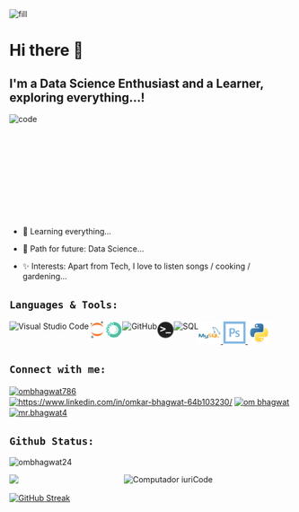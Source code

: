 <img align="mid" alt="fill"  height="300" width="1000" src ="https://i0.wp.com/webcodeflow.com/wp-content/uploads/2021/04/Pixel-Banner.gif?fit=540%2C246&ssl=1">

# Hi there 👋

## I'm a Data Science Enthusiast and a Learner, exploring everything...! 
<img align="right" alt="code"  height="200" width="600" src = "https://dezinebrainz.com/images/web-design-gif.gif"> 

- 🌱 Learning everything...

- 🎯 Path for future: Data Science...

- ✨ Interests: Apart from Tech, I love to listen songs / cooking / gardening...


## `Languages & Tools:`
<img align="left" alt="Visual Studio Code" height="30" src="https://raw.githubusercontent.com/habc0d3r/0th-project/master/icons8-visual-studio-code-2019.svg" />
<img align="left" alt="Jupyter Notebook" height="30" src="https://raw.githubusercontent.com/habc0d3r/images-repo/master/jupyter_logo_icon_169452.svg" />
<img align="left" alt="Anaconda" height="30" src="https://raw.githubusercontent.com/habc0d3r/images-repo/master/icons8-anaconda.svg" />
<img align="left" alt="GitHub" height="30" src="https://raw.githubusercontent.com/habc0d3r/0th-project/master/icons8-github.svg" />
<img align="left" alt="Terminal" height="30" src="https://raw.githubusercontent.com/github/explore/80688e429a7d4ef2fca1e82350fe8e3517d3494d/topics/terminal/terminal.png" />
<img align="left" alt="SQL" height="30" src="https://raw.githubusercontent.com/habc0d3r/0th-project/master/icons8-sql-96.png" /> 
<p align="left"> <a href="https://www.mysql.com/" target="_blank" rel="noreferrer"> <img src="https://raw.githubusercontent.com/devicons/devicon/master/icons/mysql/mysql-original-wordmark.svg" alt="mysql" width="40" height="40"/> </a> <a href="https://www.photoshop.com/en" target="_blank" rel="noreferrer"> <img src="https://raw.githubusercontent.com/devicons/devicon/master/icons/photoshop/photoshop-line.svg" alt="photoshop" width="40" height="40"/> </a> <a href="https://www.python.org" target="_blank" rel="noreferrer"> <img src="https://raw.githubusercontent.com/devicons/devicon/master/icons/python/python-original.svg" alt="python" width="40" height="40"/> </a> </p>


## `Connect with me:`
  
<p align="left">
<a href="https://twitter.com/ombhagwat786" target="blank"><img align="center" src="https://raw.githubusercontent.com/rahuldkjain/github-profile-readme-generator/master/src/images/icons/Social/twitter.svg" alt="ombhagwat786" height="30" width="40" /></a>
  <a href="https://linkedin.com/in/omkar-bhagwat-64b103230" target="blank"><img align="center" src="https://raw.githubusercontent.com/rahuldkjain/github-profile-readme-generator/master/src/images/icons/Social/linked-in-alt.svg" alt="https://www.linkedin.com/in/omkar-bhagwat-64b103230/" height="30" width="40" /></a>
  <a href="https://fb.com/om bhagwat" target="blank"><img align="center" src="https://raw.githubusercontent.com/rahuldkjain/github-profile-readme-generator/master/src/images/icons/Social/facebook.svg" alt="om bhagwat" height="30" width="40" /></a>
  <a href="https://instagram.com/mr.bhagwat4" target="blank"><img align="center" src="https://raw.githubusercontent.com/rahuldkjain/github-profile-readme-generator/master/src/images/icons/Social/instagram.svg" alt="mr.bhagwat4" height="30" width="40" /></a>

</p>

## `Github Status:`

<p align="left"> <img src="https://komarev.com/ghpvc/?username=ombhagwat24&label=Profile%20views&color=0e75b6&style=flat" alt="ombhagwat24" width="10%" /> </p>
<img src="https://raw.githubusercontent.com/MicaelliMedeiros/micaellimedeiros/master/image/computer-illustration.png" min-width="300px" max-width="300px" width="300px" align="right" alt="Computador iuriCode">

<p align='left'>
  <img width=50% src="https://github-readme-stats.vercel.app/api?username=ombhagwat24&show_icons=true&theme=tokyonight"/>
</p>

[![GitHub Streak](http://github-readme-streak-stats.herokuapp.com?user=ombhagwat24&theme=neon-palenight)](https://git.io/streak-stats)
